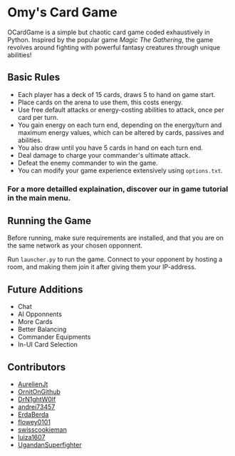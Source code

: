 # Omy's Card Game

OCardGame is a simple but chaotic card game coded exhaustively in Python. Inspired by the popular game _Magic The Gathering_, the game revolves around fighting with powerful fantasy creatures through unique abilities!

## Basic Rules

- Each player has a deck of 15 cards, draws 5 to hand on game start.
- Place cards on the arena to use them, this costs energy.
- Use free default attacks or energy-costing abilities to attack, once per card per turn.
- You gain energy on each turn end, depending on the energy/turn and maximum energy values, which can be altered by cards, passives and abilities.
- You also draw until you have 5 cards in hand on each turn end.
- Deal damage to charge your commander's ultimate attack.
- Defeat the enemy commander to win the game.
- You can modify your game experience extensively using `options.txt`.

### For a more detailled explaination, discover our in game tutorial in the main menu.

## Running the Game

Before running, make sure requirements are installed, and that you are on the same network as your chosen opponnent.

Run `launcher.py` to run the game. Connect to your opponent by hosting a room, and making them join it after giving them your IP-address.

## Future Additions

- Chat
- AI Opponnents
- More Cards
- Better Balancing
- Commander Equipments
- In-UI Card Selection

## Contributors

- [AurelienJt](https://github.com/AurelienJt)
- [OrnitOnGithub](https://github.com/OrnitOnGithub)
- [DrN1ghtW0lf](https://github.com/DrN1ghtW0lf)
- [andrei73457](https://github.com/andrei73457)
- [ErdaBerda](????????????????????????????????)
- [flowey0101](https://github.com/flowey0101)
- [swisscookieman](https://github.com/swisscookieman)
- [luiza1607](https://github.com/luiza1607)
- [UgandanSuperfighter](https://github.com/UgandanSuperfighter)
